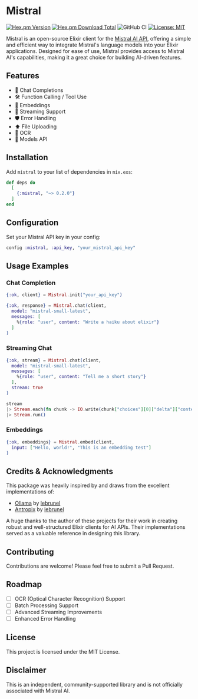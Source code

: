 # Mistral

[![Hex.pm Version](https://img.shields.io/hexpm/v/mistral)](https://hex.pm/packages/mistral)
[![Hex.pm Download Total](https://img.shields.io/hexpm/dt/mistral)](https://hex.pm/packages/mistral)
![GitHub CI](https://github.com/rodloboz/mistral/actions/workflows/all-checks-pass.yml/badge.svg)
[![License: MIT](https://img.shields.io/badge/License-MIT-yellow.svg)](https://opensource.org/licenses/MIT)

Mistral is an open-source Elixir client for the [Mistral AI API](https://docs.mistral.ai/api/), offering a simple and efficient way to integrate Mistral's language models into your Elixir applications. Designed for ease of use, Mistral provides access to Mistral AI's capabilities, making it a great choice for building AI-driven features.

## Features

- 💬 Chat Completions
- 🛠 Function Calling / Tool Use
- 🔢 Embeddings
- 🌊 Streaming Support
- 🛡️ Error Handling
- ⬆️ File Uploading
- 📄 OCR
- 🤖 Models API

## Installation

Add `mistral` to your list of dependencies in `mix.exs`:

```elixir
def deps do
  [
    {:mistral, "~> 0.2.0"}
  ]
end
```

## Configuration

Set your Mistral API key in your config:

```elixir
config :mistral, :api_key, "your_mistral_api_key"
```

## Usage Examples

### Chat Completion

```elixir
{:ok, client} = Mistral.init("your_api_key")

{:ok, response} = Mistral.chat(client,
  model: "mistral-small-latest",
  messages: [
    %{role: "user", content: "Write a haiku about elixir"}
  ]
)
```

### Streaming Chat

```elixir
{:ok, stream} = Mistral.chat(client,
  model: "mistral-small-latest",
  messages: [
    %{role: "user", content: "Tell me a short story"}
  ],
  stream: true
)

stream
|> Stream.each(fn chunk -> IO.write(chunk["choices"][0]["delta"]["content"] || "") end)
|> Stream.run()
```

### Embeddings

```elixir
{:ok, embeddings} = Mistral.embed(client,
  input: ["Hello, world!", "This is an embedding test"]
)
```

## Credits & Acknowledgments

This package was heavily inspired by and draws from the excellent implementations of:

- [Ollama](https://github.com/lebrunel/ollama-ex) by [lebrunel](https://github.com/lebrunel)
- [Antropix](https://github.com/lebrunel/anthropix) by [lebrunel](https://github.com/lebrunel)

A huge thanks to the author of these projects for their work in creating robust and well-structured Elixir clients for AI APIs. Their implementations served as a valuable reference in designing this library.

## Contributing

Contributions are welcome! Please feel free to submit a Pull Request.

## Roadmap

- [ ] OCR (Optical Character Recognition) Support
- [ ] Batch Processing Support
- [ ] Advanced Streaming Improvements
- [ ] Enhanced Error Handling

## License

This project is licensed under the MIT License.

## Disclaimer

This is an independent, community-supported library and is not officially associated with Mistral AI.
